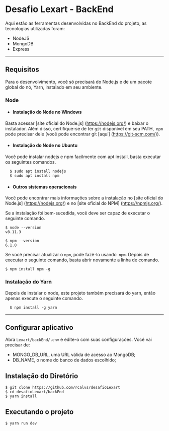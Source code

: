 # Desafio Lexart - BackEnd

Aqui estão as ferramentas desenvolvidas no BackEnd do projeto, as tecnologias utilizadas foram:

- NodeJS
- MongoDB
- Express

---
## Requisitos

Para o desenvolvimento, você só precisará do Node.js e de um pacote global do nó, Yarn, instalado em seu ambiente.

### Node
- #### Instalação do Node no Windows

Basta acessar [site oficial do Node.js] (https://nodejs.org/) e baixar o instalador.
Além disso, certifique-se de ter `git` disponível em seu PATH,` npm` pode precisar dele (você pode encontrar git [aqui] (https://git-scm.com/)).

- #### Instalação do Node no Ubuntu

Você pode instalar nodejs e npm facilmente com apt install, basta executar os seguintes comandos.

      $ sudo apt install nodejs
      $ sudo apt install npm

- #### Outros sistemas operacionais

Você pode encontrar mais informações sobre a instalação no [site oficial do Node.js] (https://nodejs.org/) e no [site oficial do NPM] (https://npmjs.org/).

Se a instalação foi bem-sucedida, você deve ser capaz de executar o seguinte comando.

    $ node --version
    v8.11.3

    $ npm --version
    6.1.0

Se você precisar atualizar o `npm`, pode fazê-lo usando` npm`. Depois de executar o seguinte comando, basta abrir novamente a linha de comando.

    $ npm install npm -g

###
### Instalação do Yarn
Depois de instalar o node, este projeto também precisará do yarn, então apenas execute o seguinte comando.

      $ npm install -g yarn

---
## Configurar aplicativo

Abra `Lexart/backEnd/.env` e edite-o com suas configurações. Você vai precisar de:

- MONGO_DB_URL, uma URL válida de acesso ao MongoDB;
- DB_NAME, o nome do banco de dados escolhido;

## Instalação do Diretório

    $ git clone https://github.com/rcalvs/desafioLexart
    $ cd desafioLexart/backEnd
    $ yarn install

## Executando o projeto

    $ yarn run dev